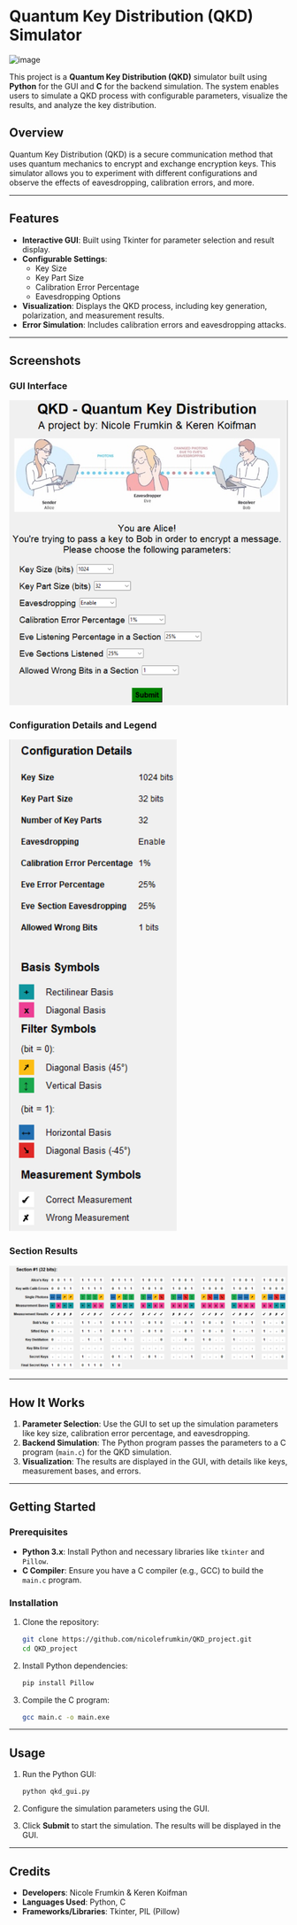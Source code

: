 
# Quantum Key Distribution (QKD) Simulator
![image](https://github.com/user-attachments/assets/5d6b38fb-498d-4c0e-a6cc-40b5ac284d29)


This project is a **Quantum Key Distribution (QKD)** simulator built using **Python** for the GUI and **C** for the backend simulation. The system enables users to simulate a QKD process with configurable parameters, visualize the results, and analyze the key distribution.

## Overview

Quantum Key Distribution (QKD) is a secure communication method that uses quantum mechanics to encrypt and exchange encryption keys. This simulator allows you to experiment with different configurations and observe the effects of eavesdropping, calibration errors, and more.

---

## Features

- **Interactive GUI**: Built using Tkinter for parameter selection and result display.
- **Configurable Settings**:
  - Key Size
  - Key Part Size
  - Calibration Error Percentage
  - Eavesdropping Options
- **Visualization**: Displays the QKD process, including key generation, polarization, and measurement results.
- **Error Simulation**: Includes calibration errors and eavesdropping attacks.

---

## Screenshots

### GUI Interface
![GUI Interface](./images/GUI_Interface.png)

### Configuration Details and Legend
![Configuration Details and Legend](./images/Configuration_Details_and_Legend.png)

### Section Results
![Section Results](./images/Section_Results.png)

---

## How It Works

1. **Parameter Selection**: Use the GUI to set up the simulation parameters like key size, calibration error percentage, and eavesdropping.
2. **Backend Simulation**: The Python program passes the parameters to a C program (`main.c`) for the QKD simulation.
3. **Visualization**: The results are displayed in the GUI, with details like keys, measurement bases, and errors.

---

## Getting Started

### Prerequisites

- **Python 3.x**: Install Python and necessary libraries like `tkinter` and `Pillow`.
- **C Compiler**: Ensure you have a C compiler (e.g., GCC) to build the `main.c` program.

### Installation

1. Clone the repository:
   ```bash
   git clone https://github.com/nicolefrumkin/QKD_project.git
   cd QKD_project
   ```

2. Install Python dependencies:
   ```bash
   pip install Pillow
   ```

3. Compile the C program:
   ```bash
   gcc main.c -o main.exe
   ```

---

## Usage

1. Run the Python GUI:
   ```bash
   python qkd_gui.py
   ```

2. Configure the simulation parameters using the GUI.

3. Click **Submit** to start the simulation. The results will be displayed in the GUI.
---
## Credits
- **Developers**: Nicole Frumkin & Keren Koifman
- **Languages Used**: Python, C
- **Frameworks/Libraries**: Tkinter, PIL (Pillow)

